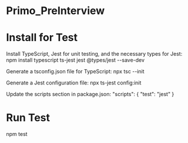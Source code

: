 # Primo_PreInterview

# Install for Test
Install TypeScript, Jest for unit testing, and the necessary types for Jest:
npm install typescript ts-jest jest @types/jest --save-dev

Generate a tsconfig.json file for TypeScript:
npx tsc --init

Generate a Jest configuration file:
npx ts-jest config:init

Update the scripts section in package.json:
"scripts": {
    "test": "jest"
}

# Run Test
npm test
